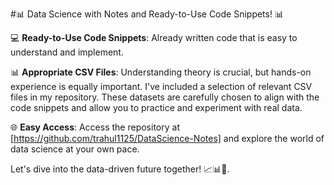 #📊 Data Science with Notes and Ready-to-Use Code Snippets! 📊

💻 **Ready-to-Use Code Snippets**: Already written code that is easy to understand and implement.

📊 **Appropriate CSV Files**: Understanding theory is crucial, but hands-on experience is equally important. I've included a selection of relevant CSV files in my repository. These datasets are carefully chosen to align with the code snippets and allow you to practice and experiment with real data.

🌐 **Easy Access**: Access the repository at [https://github.com/trahul1125/DataScience-Notes] and explore the world of data science at your own pace. 

Let's dive into the data-driven future together! 📈📊🔬.

